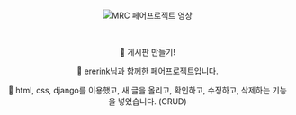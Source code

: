 <div align='center'>

<br>

![MRC 페어프로젝트 영상](/Movie-Review-Community.gif)

<br>

🌸 게시판 만들기!

🌸 [ererink](https://github.com/ererink)님과 함께한 페어프로젝트입니다.

🌸 html, css, django를 이용했고, 새 글을 올리고, 확인하고, 수정하고, 삭제하는 기능을 넣었습니다. (CRUD)

</div>
